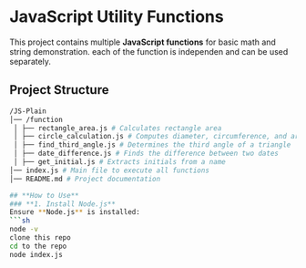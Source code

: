 # JavaScript Utility Functions

This project contains multiple **JavaScript functions** for basic math and string demonstration.
each of the function is independen and can be used separately.

## **Project Structure**
```sh
/JS-Plain
│── /function
 │ ├── rectangle_area.js # Calculates rectangle area 
 │ ├── circle_calculation.js # Computes diameter, circumference, and area of a circle 
 │ ├── find_third_angle.js # Determines the third angle of a triangle 
 │ ├── date_difference.js # Finds the difference between two dates 
 │ ├── get_initial.js # Extracts initials from a name 
│── index.js # Main file to execute all functions
│── README.md # Project documentation

## **How to Use**
### **1. Install Node.js**
Ensure **Node.js** is installed:
```sh
node -v
clone this repo
cd to the repo
node index.js